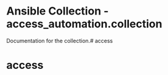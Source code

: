 # Ansible Collection - access_automation.collection

Documentation for the collection.# access
# access
